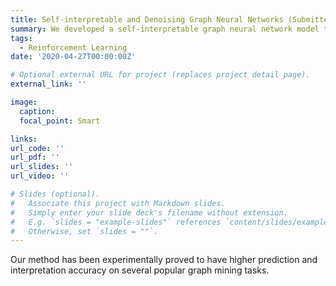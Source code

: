 ```yaml
---
title: Self-interpretable and Denoising Graph Neural Networks (Submitted to KDD).
summary: We developed a self-interpretable graph neural network model to mitigate the impact of noisy edges and nodes’ features in the network data.
tags:
  - Reinforcement Learning
date: '2020-04-27T00:00:00Z'

# Optional external URL for project (replaces project detail page).
external_link: ''

image:
  caption: 
  focal_point: Smart

links:
url_code: ''
url_pdf: ''
url_slides: ''
url_video: ''

# Slides (optional).
#   Associate this project with Markdown slides.
#   Simply enter your slide deck's filename without extension.
#   E.g. `slides = "example-slides"` references `content/slides/example-slides.md`.
#   Otherwise, set `slides = ""`.
---
```


Our method has been experimentally proved to have higher prediction and interpretation accuracy on several popular graph mining tasks.
